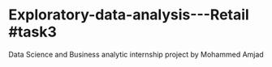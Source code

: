 # Exploratory-data-analysis---Retail #task3
Data Science and Business analytic internship project
by Mohammed Amjad



